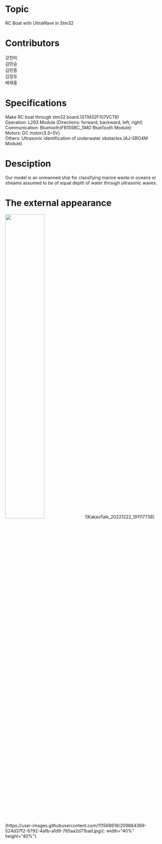 # Topic
 RC Boat with UltraWave in Stm32 
 
 # Contributors
  강찬미\
  김민승\
  김민종\
  김정호\
  배재홍
  
 # Specifications
 Make RC boat through stm32 board.(STM32F107VCT6) \
 Operation: L293 Module (Directions: forward, backward, left, right) \
 Communication: Bluetooth(FB155BC_SMD BlueTooth Module) \
 Motors: DC motor(3.3~5V) \
 Others: Ultrasonic identification of underwater obstacles.(AJ-SRO4M Module) 
 
 # Desciption
  Our model is an unmanned ship for classifying marine waste in oceans or streams assumed to be of   equal depth of water through ultrasonic waves.
  
  # The external appearance
   <img src="https://user-images.githubusercontent.com/111568619/209884291-60a89eb4-d5ff-42d2-9f67-2e1f4470f2c1.jpg" height="50%" width="50%">
  ![KakaoTalk_20221222_191117738](https://user-images.githubusercontent.com/111568619/209884369-524d37f2-6792-4afb-a1d9-765aa2d71bad.jpg){: width="40%" height="40%"}

